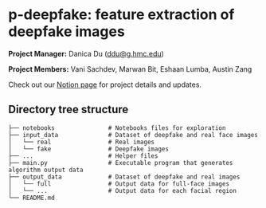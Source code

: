 # p-deepfake: feature extraction of deepfake images
**Project Manager:** Danica Du (ddu@g.hmc.edu)

**Project Members:** Vani Sachdev, Marwan Bit, Eshaan Lumba, Austin Zang

Check out our [Notion page](https://flat-chanter-957.notion.site/P-Deepfake-7e47a5b07edf47f9b0cf05434c216a4e) for project details and updates.

## Directory tree structure
    ├── notebooks               # Notebooks files for exploration
    ├── input_data              # Dataset of deepfake and real face images
    │   └── real                # Real images
    │   └── fake                # Deepfake images
    ├── ...                     # Helper files
    ├── main.py                 # Executable program that generates algorithm output data
    ├── output_data             # Dataset of deepfake and real images
    │   └── full                # Output data for full-face images
    │   └── ...                 # Output data for each facial region        
    └── README.md